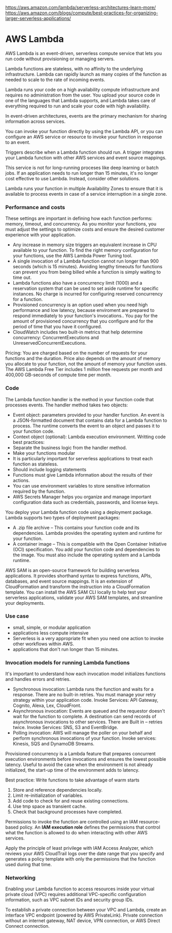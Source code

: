 https://aws.amazon.com/lambda/serverless-architectures-learn-more/
https://aws.amazon.com/blogs/compute/best-practices-for-organizing-larger-serverless-applications/

# AWS Lambda
AWS Lambda is an event-driven, serverless compute service that lets you run code without provisioning or managing servers.

Lambda functions are stateless, with no affinity to the underlying infrastructure. Lambda can rapidly launch as many copies of the function as needed to scale to the rate of incoming events.

Lambda runs your code on a high availability compute infrastructure and requires no administration from the user. 
You upload your source code in one of the languages that Lambda supports, and Lambda takes care of everything required to run and scale your code with high availability. 

In event-driven architectures, events are the primary mechanism for sharing information across services.

You can invoke your function directly by using the Lambda API, or you can configure an AWS service or resource to invoke your function in response to an event.

Triggers describe when a Lambda function should run. A trigger integrates your Lambda function with other AWS services and event source mappings.

This service is not for long-running proceses like deep learning or batch jobs. If an application needs to run longer than 15 minutes, it's no longer cost effective to use Lambda. Instead, consider other solutions.

Lambda runs your function in multiple Availability Zones to ensure that it is available to process events in case of a service interruption in a single zone. 

### Performance and costs
These settings are important in defining how each function performs: memory, timeout, and concurrency. As you monitor your functions, you must adjust the settings to optimize costs and ensure the desired customer experience with your application.
- Any increase in memory size triggers an equivalent increase in CPU available to your function. To find the right memory configuration for your functions, use the AWS Lambda Power Tuning tool.
- A single invocation of a Lambda function cannot run longer than 900 seconds (which is 15 minutes). Avoiding lengthy timeouts for functions can prevent you from being billed while a function is simply waiting to time out.
- Lambda functions also have a concurrency limit (1000) and a reservation system that can be used to set aside runtime for specific instances. No charge is incurred for configuring reserved concurrency for a function. 
- Provisioned concurrency is an option used when you need high performance and low latency, because enviroment are prepared to respond immediately to your function's invocations.. You pay for the amount of provisioned concurrency that you configure and for the period of time that you have it configured. 
- CloudWatch includes two built-in metrics that help determine concurrency: ConcurrentExecutions and UnreservedConcurrentExecutions.

Pricing: You are charged based on the number of requests for your functions and the duration. Price also depends on the amount of memory you allocate to your function, not the amount of memory your function uses. The AWS Lambda Free Tier includes 1 million free requests per month and 400,000 GB-seconds of compute time per month.


### Code
The Lambda function handler is the method in your function code that processes events. The handler method takes two objects:
- Event object: parameters provided to your handler function. An event is a JSON-formatted document that contains data for a Lambda function to process. The runtime converts the event to an object and passes it to your function code. 
- Context object (optional): Lambda execution environment.
Writting code best practices:
- Separate the business logic from the handler method.
- Make your functions modular 
- It is particularly important for serverless applications to treat each function as stateless.
- Should include logging statements
- Functions must give Lambda information about the results of their actions.
- You can use environment variables to store sensitive information required by the function.
- AWS Secrets Manager helps you organize and manage important configuration data such as credentials, passwords, and license keys.

You deploy your Lambda function code using a deployment package. Lambda supports two types of deployment packages:
- A .zip file archive – This contains your function code and its dependencies. Lambda provides the operating system and runtime for your function.
- A container image – This is compatible with the Open Container Initiative (OCI) specification. You add your function code and dependencies to the image. You must also include the operating system and a Lambda runtime.

AWS SAM is an open-source framework for building serverless applications. It provides shorthand syntax to express functions, APIs, databases, and event source mappings. It is an extension of CloudFormation and transform the instruction into a CloudFormation template. You can install the AWS SAM CLI locally to help test your serverless applications, validate your AWS SAM templates, and streamline your deployments.

### Use case
- small, simple, or modular application
- applications less compute intensive
- Serverless is a very appropriate fit when you need one action to invoke other workflows within AWS.
- applications that don't run longer than 15 minutes.

### Invocation models for running Lambda functions
It's important to understand how each invocation model initializes functions and handles errors and retries. 

- Synchronous invocation: Lambda runs the function and waits for a response. There are no built-in retries. You must manage your retry strategy within your application code. Invoke Services: API Gateway, Cognito, Alexa, Lex, CloudFront.
- Asynchronous invocation: Events are queued and the requestor doesn't wait for the function to complete. A destination can send records of asynchronous invocations to other services. There are Built in – retries twice. Invoke Services: SNS, S3 and EventBridge.
- Polling invocation: AWS will manage the poller on your behalf and perform synchronous invocations of your function. Invoke services: Kinesis, SQS and DynamoDB Streams.

Provisioned concurrency is a Lambda feature that prepares concurrent execution environments before invocations and ensures the lowest possible latency. Useful to avoid the case when the environment is not already initialized, the start-up time of the environment adds to latency. 

Best practice: Write functions to take advantage of warm starts
1. Store and reference dependencies locally.
2. Limit re-initialization of variables.
3. Add code to check for and reuse existing connections.
4. Use tmp space as transient cache.
5. Check that background processes have completed.

Permissions to invoke the function are controlled using an IAM resource-based policy. An **IAM execution role** defines the permissions that control what the function is allowed to do when interacting with other AWS services. 

Apply the principle of least privilege with IAM Access Analyzer, which reviews your AWS CloudTrail logs over the date range that you specify and generates a policy template with only the permissions that the function used during that time.

### Networking
Enabling your Lambda function to access resources inside your virtual private cloud (VPC) requires additional VPC-specific configuration information, such as VPC subnet IDs and security group IDs.

To establish a private connection between your VPC and Lambda, create an interface VPC endpoint (powered by AWS PrivateLink). Private connection without an internet gateway, NAT device, VPN connection, or AWS Direct Connect connection. 